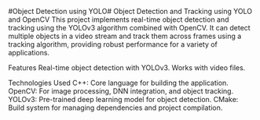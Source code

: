 #Object Detection using YOLO#
Object Detection and Tracking using YOLO and OpenCV
This project implements real-time object detection and tracking using the YOLOv3 algorithm combined with OpenCV. It can detect multiple objects in a video stream and track them across frames using a tracking algorithm, providing robust performance for a variety of applications.

Features
Real-time object detection with YOLOv3.
Works with video files.

Technologies Used
C++: Core language for building the application.
OpenCV: For image processing, DNN integration, and object tracking.
YOLOv3: Pre-trained deep learning model for object detection.
CMake: Build system for managing dependencies and project compilation.
